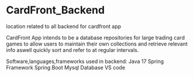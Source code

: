 # CardFront_Backend
location related to all backend for cardfront app


CardFront App intends to be a database repositories for large trading card games to allow users to maintain their own collections and retrieve relevant info aswell quickly sort and refer to at regular intervals.

Software,languages,frameworks used in backend:
Java 17
Spring Framework
Spring Boot
Mysql Database
VS code
